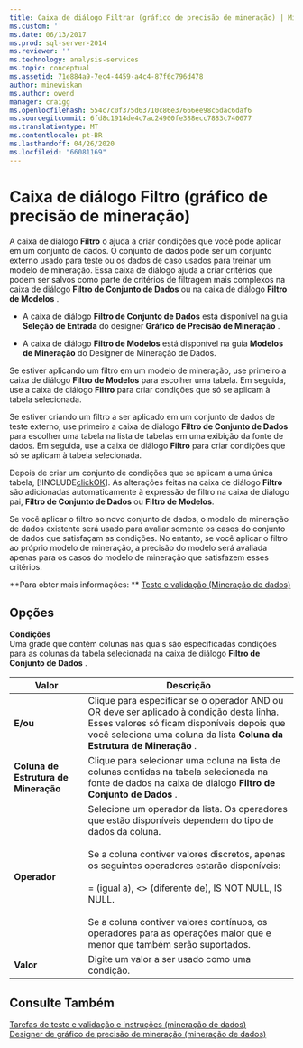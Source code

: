 ```yaml
---
title: Caixa de diálogo Filtrar (gráfico de precisão de mineração) | Microsoft Docs
ms.custom: ''
ms.date: 06/13/2017
ms.prod: sql-server-2014
ms.reviewer: ''
ms.technology: analysis-services
ms.topic: conceptual
ms.assetid: 71e884a9-7ec4-4459-a4c4-87f6c796d478
author: minewiskan
ms.author: owend
manager: craigg
ms.openlocfilehash: 554c7c0f375d63710c86e37666ee98c6dac6daf6
ms.sourcegitcommit: 6fd8c1914de4c7ac24900fe388ecc7883c740077
ms.translationtype: MT
ms.contentlocale: pt-BR
ms.lasthandoff: 04/26/2020
ms.locfileid: "66081169"
---
```

# <a name="filter-dialog-box-mining-accuracy-chart"></a>Caixa de diálogo Filtro (gráfico de precisão de mineração)
  A caixa de diálogo **Filtro** o ajuda a criar condições que você pode aplicar em um conjunto de dados. O conjunto de dados pode ser um conjunto externo usado para teste ou os dados de caso usados para treinar um modelo de mineração. Essa caixa de diálogo ajuda a criar critérios que podem ser salvos como parte de critérios de filtragem mais complexos na caixa de diálogo **Filtro de Conjunto de Dados** ou na caixa de diálogo **Filtro de Modelos** .  
  
-   A caixa de diálogo **Filtro de Conjunto de Dados** está disponível na guia **Seleção de Entrada** do designer **Gráfico de Precisão de Mineração** .  
  
-   A caixa de diálogo **Filtro de Modelos** está disponível na guia **Modelos de Mineração** do Designer de Mineração de Dados.  
  
 Se estiver aplicando um filtro em um modelo de mineração, use primeiro a caixa de diálogo **Filtro de Modelos** para escolher uma tabela. Em seguida, use a caixa de diálogo **Filtro** para criar condições que só se aplicam à tabela selecionada.  
  
 Se estiver criando um filtro a ser aplicado em um conjunto de dados de teste externo, use primeiro a caixa de diálogo **Filtro de Conjunto de Dados** para escolher uma tabela na lista de tabelas em uma exibição da fonte de dados. Em seguida, use a caixa de diálogo **Filtro** para criar condições que só se aplicam à tabela selecionada.  
  
 Depois de criar um conjunto de condições que se aplicam a uma única tabela, [!INCLUDE[clickOK](../includes/clickok-md.md)]. As alterações feitas na caixa de diálogo **Filtro** são adicionadas automaticamente à expressão de filtro na caixa de diálogo pai, **Filtro de Conjunto de Dados** ou **Filtro de Modelos**.  
  
 Se você aplicar o filtro ao novo conjunto de dados, o modelo de mineração de dados existente será usado para avaliar somente os casos do conjunto de dados que satisfaçam as condições. No entanto, se você aplicar o filtro ao próprio modelo de mineração, a precisão do modelo será avaliada apenas para os casos do modelo de mineração que satisfazem esses critérios.  
  
 **Para obter mais informações: ** [Teste e validação &#40;Mineração de dados&#41;](data-mining/testing-and-validation-data-mining.md)  
  
## <a name="options"></a>Opções  
 **Condições**  
 Uma grade que contém colunas nas quais são especificadas condições para as colunas da tabela selecionada na caixa de diálogo **Filtro de Conjunto de Dados** .  
  
|Valor|Descrição|  
|-----------|-----------------|  
|**E/ou**|Clique para especificar se o operador AND ou OR deve ser aplicado à condição desta linha. Esses valores só ficam disponíveis depois que você seleciona uma coluna da lista **Coluna da Estrutura de Mineração** .|  
|**Coluna de Estrutura de Mineração**|Clique para selecionar uma coluna na lista de colunas contidas na tabela selecionada na fonte de dados na caixa de diálogo **Filtro de Conjunto de Dados** .|  
|**Operador**|Selecione um operador da lista. Os operadores que estão disponíveis dependem do tipo de dados da coluna.<br /><br /> Se a coluna contiver valores discretos, apenas os seguintes operadores estarão disponíveis:<br /><br /> = (igual a), <> (diferente de), IS NOT NULL, IS NULL.<br /><br /> Se a coluna contiver valores contínuos, os operadores para as operações maior que e menor que também serão suportados.|  
|**Valor**|Digite um valor a ser usado como uma condição.|  
  
## <a name="see-also"></a>Consulte Também  
 [Tarefas de teste e validação e instruções &#40;mineração de dados&#41;](data-mining/testing-and-validation-tasks-and-how-tos-data-mining.md)   
 [Designer de gráfico de precisão de mineração &#40;mineração de dados&#41;](mining-accuracy-chart-designer-data-mining.md)  
  
  
